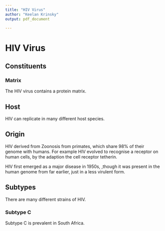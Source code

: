 ```yaml
---
title: "HIV Virus"
author: "Keelan Krinsky"
output: pdf_document

---
```


# HIV Virus

## Constituents 

### Matrix
The HIV virus contains a protein matrix. 

## Host
HIV can replicate in many different host species. 

## Origin 
HIV derived from Zoonosis from primates, which share 98\% of their genome with humans. For example HIV evolved to recognise a receptor on human cells, by the adaption the cell receptor tetherin. 

HIV first emerged as a major disease in 1950s, ,though it was present in the human genome from far earlier, just in a less virulent form. 

## Subtypes
There are many different strains of HIV.

### Subtype C
Subtype C is prevalent in South Africa. 
